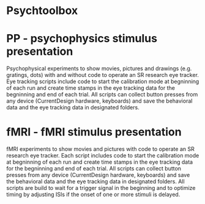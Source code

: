 # Psychtoolbox


# PP - psychophysics stimulus presentation

Psychophysical experiments to show movies, pictures and drawings (e.g. gratings, dots) with and without code to operate an SR research eye tracker. Eye tracking scripts include code to start the calibration mode at begninning of each run and create time stamps in the eye tracking data for the begninning and end of each trial. All scripts can collect button presses from any device (CurrentDesign hardware, keyboards) and save the behavioral data and the eye tracking data in designated folders.


# fMRI - fMRI stimulus presentation

fMRI experiments to show movies and pictures with code to operate an SR research eye tracker. Each script includes code to start the calibration mode at begninning of each run and create time stamps in the eye tracking data for the begninning and end of each trial. All scripts can collect button presses from any device (CurrentDesign hardware, keyboards) and save the behavioral data and the eye tracking data in designated folders. All scripts are build to wait for a trigger signal in the beginning and to optimize timing by adjusting ISIs if the onset of one or more stimuli is delayed.

